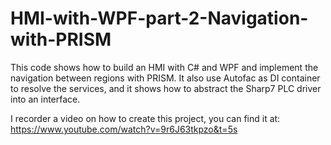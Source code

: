 # HMI-with-WPF-part-2-Navigation-with-PRISM

This code shows how to build an HMI with C# and WPF and implement the navigation between regions with PRISM.
It also use Autofac as DI container to resolve the services, and it shows how to abstract the Sharp7 PLC driver into an interface.

I recorder a video on how to create this project, you can find it at: https://www.youtube.com/watch?v=9r6J63tkpzo&t=5s
